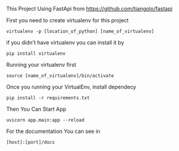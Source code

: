 This Project Using FastApi from https://github.com/tiangolo/fastapi

First you need to create virtualenv for this project
```
virtualenv -p [location_of_python] [name_of_virtualenv]
```

if you didn't have virtualenv you can install it by
```
pip install virtualenv
```

Running your virtualenv first
```
source [name_of_virtualenv]/bin/activate
```
Once you running your VirtualEnv, install dependecy
```
pip install -r requirements.txt
```

Then You Can Start App

```
uvicorn app.main:app --reload
```

For the documentation You can see in
```
[host]:[port]/docs
```
